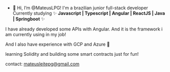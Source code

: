 - 👋 Hi, I’m @MateusLPG! I'm a brazilian junior full-stack developer
Currently studying ✨ <strong>Javascript | Typescript | Angular | ReactJS | Java | Springboot</strong> ✨

I have already developed some APIs with Angular. And it is the framework i am currently using in my job!

And I also have experience with GCP and Azure 👀

learning Solidity and building some smart contracts just for fun!

contact: mateusleitepg@gmail.com
<!---
MateusLPG/MateusLPG is a ✨ special ✨ repository because its `README.md` (this file) appears on your GitHub profile.
You can click the Preview link to take a look at your changes.
--->
